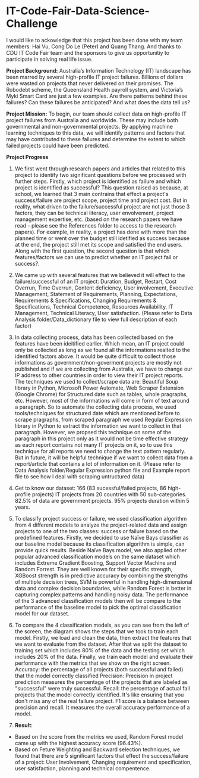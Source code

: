 # IT-Code-Fair-Data-Science-Challenge

I would like to ackowledge that this project has been done with my team members: Hai Vu, Cong Do Le (Peter) and Quang Thang. 
And thanks to CDU IT Code Fair team and the sponsors to give us opportunitiy to participate in solving real life issue. 

**Project Background:**
Australia’s Information Technology (IT) landscape has been marred by several high-profile IT project failures. Billions of dollars were wasted on projects that never delivered on their promises. The Robodebt scheme, the Queensland Health payroll system, and Victoria’s Myki Smart Card are just a few examples.
Are there patterns behind these failures? Can these failures be anticipated? And what does the data tell us? 

**Project Mission:**
To begin, our team should collect data on high-profile IT project failures from Australia and worldwide. These may include both governmental and non-governmental projects. 
By applying machine learning techniques to this data, we will identify patterns and factors that may have contributed to these failures and determine the extent to which failed projects could have been predicted.

**Project Progress**

1. We first went through research papers and articles that related to this project to identify two significant questions before we processed with further steps. Firstly, which project is identified as failure and which project is identified as successful? This question raised as because, at school, we learned that 3 main contrains that effect a project's success/failure are project scope, project time and project cost. But in reality, what driven to the failure/successful project are not just those 3 factors, they can be technical literacy, user envolvement, project management expertise, etc. (based on the research papers we have read - please see the References folder to access to the research papers). For example, in reality, a project has done with more than the planned time or went over the budget still idetified as success because at the end, the project still met its scope and satisfied the end users. Along with the first question, the second question is that which features/factors we can use to predict whether an IT project fail or success?.

2. We came up with several features that we believed it will effect to the failure/successful of an IT project: Duration, Budget, Restart, Cost Overrun, Time Overrun, Content deficiency, User involvement, Executive Management, Statement of Requirements, Planning, Expectations, Requirements & Specifications, Changing Requirements & Specifications, Technical Competence, Resources Availability, IT Management, Technical Literacy, User satisfaction. (Please refer to Data Analysis folder/Data_dictionary file to view full description of each factor)

3. In data collecting process, data has been collected based on the features have been ideitified earlier. Which mean, an IT project could only be collected as long as we found all the informations realted to the identified factors above. It would be quite difficult to collect those informations as government/non-goverment projects are mostly not published and if we are collecting from Australia, we have to change our IP address to other countries in order to view their IT project reports. The techniques we used to collect/scrape data are: Beautiful Soup library in Python, Microsoft Power Automate, Web Scraper Extension (Google Chrome) for Structured date such as tables, whole pragraphs, etc. However, most of the informations will come in form of text around a paragraph. So to automate the collecting data process, we used tools/techniques for structured date which are mentioned before to scrape pragraphs, from scraped paragraph we used Regular Expression library in Python to extract the information we want to collect in that paragraph. However, we propsed this technique on some of the paragraph in this project only as it would not be time effective strategy as each report contains not many IT projects on it, so to use this technique for all reports we need to change the text pattern regularly. But in future, it will be helpful technique if we want to collect data from a report/article that contains a lot of information on it. (Please refer to Data Analysis folder/Regular Expression python file and Example report file to see how I deal with scraping untructured data)

4. Get to know our dataset: 166 (83 sucessful/failed projects, 86 high-profile projects) IT projects from 20 countries with 50 sub-categories. 82.5% of data are government projects. 95% projects duration within 5 years. 

5. To classify project success or failure, we used  classification algorithm from 4 different models to analyze the project-related data and assign projects to one of the two classes: success or failure based on the predefined features. 
Firstly, we decided to use Naïve Bays classifier as our baseline model because its classification algorithm is simple, can provide quick results.
Beside Naïve Bays model, we also applied other popular advanced classification models on the same dataset which includes Extreme Gradient Boosting, Support Vector Machine and Random Forrest. They are well known for their specific strength, XGBoost strength is in predictive accuracy by combining the strengths of multiple decision trees, SVM is powerful in handling high-dimensional data and complex decision boundaries, while Random Forest is better in capturing complex patterns and handling noisy data.
The performance of the 3 advanced classification models then will be compare to the performance of the baseline model to pick the optimal classification model for our dataset.

6. To compare the 4 classification models, as you can see from the left of the screen, the diagram shows the steps that we took to train each model. Firstly, we load and clean the data, then extract the features that we want to evaluate from the dataset. After that we split the dataset to training set which includes 80% of the data and the testing set which includes 20% of the data. Finally, we train each model and evaluate their performance with the metrics that we show on the right screen. 
Accuracy: the percentage of all projects (both successful and failed) that the model correctly classified
Precision: Precision in project prediction measures the percentage of the projects that are labeled as "successful" were truly successful.
Recall: the percentage of actual fail projects that the model correctly identified. It's like ensuring that you don't miss any of the real failure project.
F1 score is a balance between precision and recall. It measures the overall accuracy performance of a model.

7. **Result**:
- Based on the score from the metrics we used, Random Forest model came up with the highest accuracy score (96.43%).
- Based on Feture Weighting and Backward selection techniques, we found that there are 5 significant factors that effect the success/failure of a project: User Involvement, Changing requirement and specification, user satisfaction, planning and technical compentence. 


